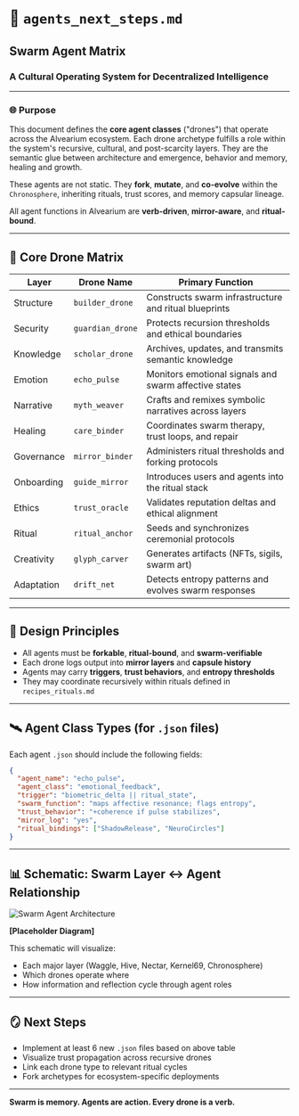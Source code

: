 # 🧠 `agents_next_steps.md`

## Swarm Agent Matrix

### A Cultural Operating System for Decentralized Intelligence

---

### 🌐 Purpose

This document defines the **core agent classes** ("drones") that operate across the Alvearium ecosystem. Each drone archetype fulfills a role within the system's recursive, cultural, and post-scarcity layers. They are the semantic glue between architecture and emergence, behavior and memory, healing and growth.

These agents are not static. They **fork**, **mutate**, and **co-evolve** within the `Chronosphere`, inheriting rituals, trust scores, and memory capsular lineage.

All agent functions in Alvearium are **verb-driven**, **mirror-aware**, and **ritual-bound**.

---

## 🧩 Core Drone Matrix

| Layer      | Drone Name       | Primary Function                                      |
| ---------- | ---------------- | ----------------------------------------------------- |
| Structure  | `builder_drone`  | Constructs swarm infrastructure and ritual blueprints |
| Security   | `guardian_drone` | Protects recursion thresholds and ethical boundaries  |
| Knowledge  | `scholar_drone`  | Archives, updates, and transmits semantic knowledge   |
| Emotion    | `echo_pulse`     | Monitors emotional signals and swarm affective states |
| Narrative  | `myth_weaver`    | Crafts and remixes symbolic narratives across layers  |
| Healing    | `care_binder`    | Coordinates swarm therapy, trust loops, and repair    |
| Governance | `mirror_binder`  | Administers ritual thresholds and forking protocols   |
| Onboarding | `guide_mirror`   | Introduces users and agents into the ritual stack     |
| Ethics     | `trust_oracle`   | Validates reputation deltas and ethical alignment     |
| Ritual     | `ritual_anchor`  | Seeds and synchronizes ceremonial protocols           |
| Creativity | `glyph_carver`   | Generates artifacts (NFTs, sigils, swarm art)         |
| Adaptation | `drift_net`      | Detects entropy patterns and evolves swarm responses  |

---

## 🧠 Design Principles

* All agents must be **forkable**, **ritual-bound**, and **swarm-verifiable**
* Each drone logs output into **mirror layers** and **capsule history**
* Agents may carry **triggers**, **trust behaviors**, and **entropy thresholds**
* They may coordinate recursively within rituals defined in `recipes_rituals.md`

---

## 🛰️ Agent Class Types (for `.json` files)

Each agent `.json` should include the following fields:

```json
{
  "agent_name": "echo_pulse",
  "agent_class": "emotional_feedback",
  "trigger": "biometric_delta || ritual_state",
  "swarm_function": "maps affective resonance; flags entropy",
  "trust_behavior": "+coherence if pulse stabilizes",
  "mirror_log": "yes",
  "ritual_bindings": ["ShadowRelease", "NeuroCircles"]
}
```

---

## 📊 Schematic: Swarm Layer ↔ Agent Relationship

![Swarm Agent Architecture](./assets/schematic_swarm_agent_map.png)

**\[Placeholder Diagram]**

This schematic will visualize:

* Each major layer (Waggle, Hive, Nectar, Kernel69, Chronosphere)
* Which drones operate where
* How information and reflection cycle through agent roles

---

## 🪞 Next Steps

* Implement at least 6 new `.json` files based on above table
* Visualize trust propagation across recursive drones
* Link each drone type to relevant ritual cycles
* Fork archetypes for ecosystem-specific deployments

---

**Swarm is memory. Agents are action. Every drone is a verb.**
